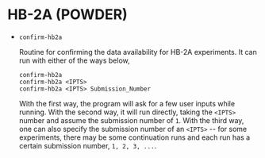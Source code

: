 HB-2A (POWDER)
===

- `confirm-hb2a`

    Routine for confirming the data availability for HB-2A experiments. It can run with either of the ways below,

    ```
    confirm-hb2a
    confirm-hb2a <IPTS>
    confirm-hb2a <IPTS> Submission_Number
    ```

    With the first way, the program will ask for a few user inputs while running. With the second way, it will run directly, taking the `<IPTS>` number and assume the submission number of `1`. With the third way, one can also specify the submission number of an `<IPTS>` -- for some experiments, there may be some continuation runs and each run has a certain submission number, `1, 2, 3, ...`.